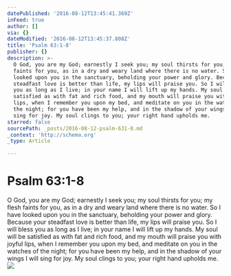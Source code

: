 ```yaml
---
datePublished: '2016-08-12T13:45:41.369Z'
inFeed: true
author: []
via: {}
dateModified: '2016-08-12T13:45:37.808Z'
title: 'Psalm 63:1-8'
publisher: {}
description: >-
  O God, you are my God; earnestly I seek you; my soul thirsts for you; my flesh
  faints for you, as in a dry and weary land where there is no water. So I have
  looked upon you in the sanctuary, beholding your power and glory. Because your
  steadfast love is better than life, my lips will praise you. So I will bless
  you as long as I live; in your name I will lift up my hands. My soul will be
  satisfied as with fat and rich food, and my mouth will praise you with joyful
  lips, when I remember you upon my bed, and meditate on you in the watches of
  the night; for you have been my help, and in the shadow of your wings I will
  sing for joy. My soul clings to you; your right hand upholds me.
starred: false
sourcePath: _posts/2016-08-12-psalm-631-8.md
_context: 'http://schema.org'
_type: Article

---
```

# Psalm 63:1-8

O God, you are my God; earnestly I seek you; my soul thirsts for you; my flesh faints for you, as in a dry and weary land where there is no water. So I have looked upon you in the sanctuary, beholding your power and glory. Because your steadfast love is better than life, my lips will praise you. So I will bless you as long as I live; in your name I will lift up my hands. My soul will be satisfied as with fat and rich food, and my mouth will praise you with joyful lips, when I remember you upon my bed, and meditate on you in the watches of the night; for you have been my help, and in the shadow of your wings I will sing for joy. My soul clings to you; your right hand upholds me.
![](https://the-grid-user-content.s3-us-west-2.amazonaws.com/0e16e018-1f42-4a19-a786-c27ba607c77f.jpg)